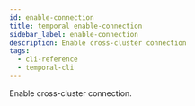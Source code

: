 ```yaml
---
id: enable-connection
title: temporal enable-connection
sidebar_label: enable-connection
description: Enable cross-cluster connection
tags:
  - cli-reference
  - temporal-cli
---
```


Enable cross-cluster connection.
